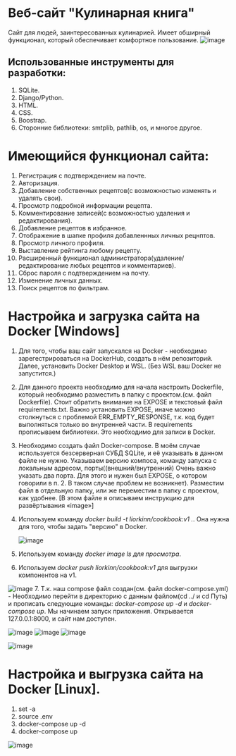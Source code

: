 # Веб-сайт "Кулинарная книга"
Сайт для людей, заинтересованных кулинарией. Имеет обширный функционал, который обеспечивает комфортное пользование. 
![image](https://user-images.githubusercontent.com/57214464/147603242-ca254829-c7e4-4cbc-9b24-262e1bf32f0d.png)

## Использованные инструменты для разработки:

1. SQLite.
2. Django/Python.
3. HTML.
4. CSS.
5. Boostrap.
6. Сторонние библиотеки: smtplib, pathlib, os, и многое другое.

# Имеющийся функционал сайта:
1. Регистрация с подтверждением на почте.
2. Авторизация.
3. Добавление собственных рецептов(с возможностью изменять и удалять свои).
4. Просмотр подробной информации рецепта.
5. Комментирование записей(с возможностью удаления и редактирования).
6. Добавление рецептов в избранное.
7. Отображение в шапке профиля добавленнных личных рецнптов.
8. Просмотр личного профиля.
9. Выставление рейтинга любому рецепту.
10. Расширенный функционал администратора(удаление/редактирование любых рецептов и комментариев).
11. Сброс пароля с подтверждением на почту.
12. Изменение личных данных.
13. Поиск рецептов по фильтрам.

# Настройка и загрузка сайта на Docker [Windows]
1. Для того, чтобы ваш сайт запускался на Docker - необходимо зарегестрироваться на DockerHub, создать в нём репозиторий. Далее, установить Docker Desktop и WSL. (Без WSL ваш Docker не запустится.) 
2. Для данного проекта необходимо для начала настроить Dockerfile, который необходимо разместить в папку с проектом.(см. файл Dockerfile). Стоит обратить внимание на EXPOSE и текстовый файл requirements.txt. Важно установить EXPOSE, иначе можно столкнуться с проблемой ERR_EMPTY_RESPONSE, т.к. код будет выполняться только во внутренней части. В requirements прописываем библиотеки. Это необходимо для записи в Docker. 
3. Необходимо создать файл Docker-compose. В моём случае используется безсерверная СУБД SQLite, и её указывать в данном файле не нужно. Указываем версию компоса, команду запуска с локальным адресом, порты((внешний/внутренний) Очень важно указать два порта. Для этого и нужен был EXPOSE, о котором говорили в п. 2. В таком случае проблем не возникнет). Разместим файл в отдельную папку, или же переместим в папку с проектом, как удобнее. [В этом файле я описываем инструкцию для развёртывания «image»]
4. Используем команду *docker build -t liorkinn/cookbook:v1 .*. Она нужна для того, чтобы задать "версию" в Docker.

      ![image](https://user-images.githubusercontent.com/57214464/147605126-c9606289-7e9d-4669-9066-38b1cb544093.png)

5. Используем команду *docker image ls для просмотра*.
6. Используем *docker push liorkinn/cookbook:v1* для выгрузки компонентов на v1.

![image](https://user-images.githubusercontent.com/57214464/147605544-9fb52423-4dd3-4d35-8cd3-c2f466b34531.png)
7. Т.к. наш compose файл создан(см. файл docker-compose.yml) - Необходимо перейти в директорию с данным файлом(cd ../ и cd Путь) и прописать следующие команды: *docker-compose up -d* и *docker-compose up*. Мы начинаем запуск приложения. Открывается 127.0.0.1:8000, и сайт нам доступен.

![image](https://user-images.githubusercontent.com/57214464/147606004-14fb58a2-ae74-492a-866b-d9ca040352db.png)
![image](https://user-images.githubusercontent.com/57214464/147656337-2fc7a555-b85a-45b8-860f-75f3565fa883.png)
![image](https://user-images.githubusercontent.com/57214464/147606030-7f660447-4b25-467a-b2ea-7da6beaab182.png)


![image](https://user-images.githubusercontent.com/57214464/147620413-43f19648-3c9e-4abd-adea-48cc02608729.png)

# Настройка и выгрузка сайта на Docker [Linux].
1. set -a
2. source .env
3. docker-compose up -d
4. docker-compose up

![image](https://user-images.githubusercontent.com/57214464/147620381-03e73b06-e25c-4ba2-97da-f4ef0ef533fa.png)




